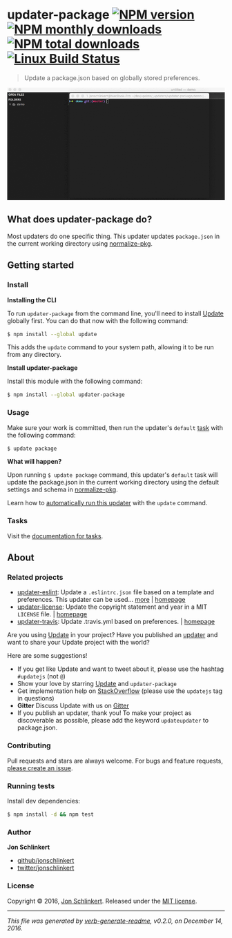 # updater-package [![NPM version](https://img.shields.io/npm/v/updater-package.svg?style=flat)](https://www.npmjs.com/package/updater-package) [![NPM monthly downloads](https://img.shields.io/npm/dm/updater-package.svg?style=flat)](https://npmjs.org/package/updater-package)  [![NPM total downloads](https://img.shields.io/npm/dt/updater-package.svg?style=flat)](https://npmjs.org/package/updater-package) [![Linux Build Status](https://img.shields.io/travis/update/updater-package.svg?style=flat&label=Travis)](https://travis-ci.org/update/updater-package)

> Update a package.json based on globally stored preferences.

![updater-package demo](https://raw.githubusercontent.com/update/updater-package/master/docs/demo.gif)

## What does updater-package do?

Most updaters do one specific thing. This updater updates `package.json` in the current working directory using [normalize-pkg](https://github.com/jonschlinkert/normalize-pkg).

## Getting started

### Install

**Installing the CLI**

To run `updater-package` from the command line, you'll need to install [Update](https://github.com/update/update) globally first. You can do that now with the following command:

```sh
$ npm install --global update
```

This adds the `update` command to your system path, allowing it to be run from any directory.

**Install updater-package**

Install this module with the following command:

```sh
$ npm install --global updater-package
```

### Usage

Make sure your work is committed, then run the updater's `default` [task](https://github.com/update/update/blob/master/docs/tasks.md#default-task) with the following command:

```sh
$ update package
```

**What will happen?**

Upon running `$ update package` command, this updater's `default` task will update the package.json in the current working directory using the default settings and schema in [normalize-pkg](https://github.com/jonschlinkert/normalize-pkg).

Learn how to [automatically run this updater](https://github.com/update/update/blob/master/docs/built-in-tasks.md#init) with the `update` command.

### Tasks

Visit the [documentation for tasks](https://github.com/update/update/blob/master/docs/tasks.md).

## About

### Related projects

* [updater-eslint](https://www.npmjs.com/package/updater-eslint): Update a `.eslintrc.json` file based on a template and preferences. This updater can be used… [more](https://github.com/update/updater-eslint) | [homepage](https://github.com/update/updater-eslint "Update a `.eslintrc.json` file based on a template and preferences. This updater can be used from the command line when installed globally, or as a plugin in other updaters.")
* [updater-license](https://www.npmjs.com/package/updater-license): Update the copyright statement and year in a MIT `LICENSE` file. | [homepage](https://github.com/update/updater-license "Update the copyright statement and year in a MIT `LICENSE` file.")
* [updater-travis](https://www.npmjs.com/package/updater-travis): Update .travis.yml based on preferences. | [homepage](https://github.com/update/updater-travis "Update .travis.yml based on preferences.")

Are you using [Update](https://github.com/update/update) in your project? Have you published an [updater](https://github.com/update/update/blob/master/docs/updaters.md) and want to share your Update project with the world?

Here are some suggestions!

* If you get like Update and want to tweet about it, please use the hashtag `#updatejs` (not `@`)
* Show your love by starring [Update](https://github.com/update/update) and `updater-package`
* Get implementation help on [StackOverflow](http://stackoverflow.com/questions/tagged/update) (please use the `updatejs` tag in questions)
* **Gitter** Discuss Update with us on [Gitter](https://gitter.im/update/update)
* If you publish an updater, thank you! To make your project as discoverable as possible, please add the keyword `updateupdater` to package.json.

### Contributing

Pull requests and stars are always welcome. For bugs and feature requests, [please create an issue](../../issues/new).

### Running tests

Install dev dependencies:

```sh
$ npm install -d && npm test
```

### Author

**Jon Schlinkert**

* [github/jonschlinkert](https://github.com/jonschlinkert)
* [twitter/jonschlinkert](http://twitter.com/jonschlinkert)

### License

Copyright © 2016, [Jon Schlinkert](https://github.com/jonschlinkert).
Released under the [MIT license](https://github.com/update/updater-package/blob/master/LICENSE).

***

_This file was generated by [verb-generate-readme](https://github.com/verbose/verb-generate-readme), v0.2.0, on December 14, 2016._